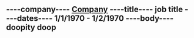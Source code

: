 ----company----
<a href="#">Company</a>
----title----
job title
----dates----
1/1/1970 - 1/2/1970
----body----
doopity doop
--------